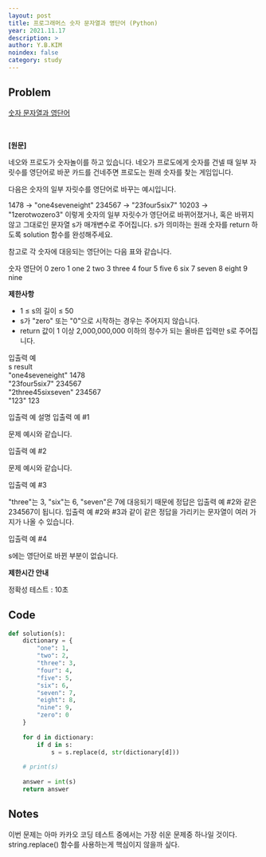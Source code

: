```yaml
---
layout: post
title: 프로그래머스 숫자 문자열과 영단어 (Python)
year: 2021.11.17
description: >
author: Y.B.KIM
noindex: false
category: study
---
```

**Problem**
---
[숫자 문자열과 영단어](https://programmers.co.kr/learn/courses/30/lessons/81301?language=python3)

<br>

**[원문]**

네오와 프로도가 숫자놀이를 하고 있습니다. 네오가 프로도에게 숫자를 건넬 때 일부 자릿수를 영단어로 바꾼 카드를 건네주면 프로도는 원래 숫자를 찾는 게임입니다.

다음은 숫자의 일부 자릿수를 영단어로 바꾸는 예시입니다.

1478 → "one4seveneight"
234567 → "23four5six7"
10203 → "1zerotwozero3"
이렇게 숫자의 일부 자릿수가 영단어로 바뀌어졌거나, 혹은 바뀌지 않고 그대로인 문자열 s가 매개변수로 주어집니다. s가 의미하는 원래 숫자를 return 하도록 solution 함수를 완성해주세요.

참고로 각 숫자에 대응되는 영단어는 다음 표와 같습니다.

숫자	영단어
0	zero
1	one
2	two
3	three
4	four
5	five
6	six
7	seven
8	eight
9	nine

**제한사항**

* 1 ≤ s의 길이 ≤ 50
* s가 "zero" 또는 "0"으로 시작하는 경우는 주어지지 않습니다.
* return 값이 1 이상 2,000,000,000 이하의 정수가 되는 올바른 입력만 s로 주어집니다.

입출력 예<br>
s	result<br>
"one4seveneight"	1478<br>
"23four5six7"	234567<br>
"2three45sixseven"	234567<br>
"123"	123<br>

입출력 예 설명
입출력 예 #1

문제 예시와 같습니다.

입출력 예 #2

문제 예시와 같습니다.

입출력 예 #3

"three"는 3, "six"는 6, "seven"은 7에 대응되기 때문에 정답은 입출력 예 #2와 같은 234567이 됩니다.
입출력 예 #2와 #3과 같이 같은 정답을 가리키는 문자열이 여러 가지가 나올 수 있습니다.

입출력 예 #4

s에는 영단어로 바뀐 부분이 없습니다.

**제한시간 안내**

정확성 테스트 : 10초


**Code**
---

``` python
def solution(s):
    dictionary = {
        "one": 1,
        "two": 2,
        "three": 3,
        "four": 4,
        "five": 5,
        "six": 6, 
        "seven": 7,
        "eight": 8,
        "nine": 9,
        "zero": 0
    }
    
    for d in dictionary:
        if d in s:
            s = s.replace(d, str(dictionary[d]))
    
    # print(s)
    
    answer = int(s)
    return answer
```

**Notes**
---

이번 문제는 아마 카카오 코딩 테스트 중에서는 가장 쉬운 문제중 하나일 것이다. string.replace() 함수를 사용하는게 핵심이지 않을까 싶다.

<script type="text/javascript" src="https://cdnjs.buymeacoffee.com/1.0.0/button.prod.min.js" data-name="bmc-button" data-slug="ybkim95" data-color="#FFDD00" data-emoji=""  data-font="Comic" data-text="Buy me a coffee" data-outline-color="#000000" data-font-color="#000000" data-coffee-color="#ffffff" ></script>

